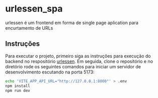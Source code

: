 # urlessen_spa

urlessen é um frontend em forma de single page aplication para encurtamento de
URLs

## Instruções

Para executar o projeto, primeiro siga as instruções para execução do backend no
respositório [urlessen](https://github.com/davifeliciano/urlessen). Em seguida,
clone o repositório e no diretório rode os seguintes comandos para iniciar um
servidor de desenvolvimento escutando na porta 5173:

```bash
echo 'VITE_APP_API_URL="http://127.0.0.1:8000"' > .env
npm install
npm run dev
```
